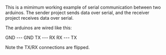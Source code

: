 This is a mimimum working example of serial communication between two arduinos.
The sender project sends data over serial, and the receiver project receives data over serial.

The arduinos are wired like this:

GND --- GND
 TX --- RX
 RX --- TX

Note the TX/RX connections are flipped.
